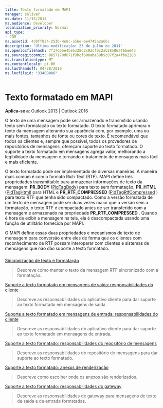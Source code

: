 ```yaml
---
title: Texto formatado em MAPI
manager: soliver
ms.date: 11/16/2014
ms.audience: Developer
localization_priority: Normal
api_type:
- COM
ms.assetid: 4d0ff834-253b-4e8c-a5be-6e4745a2a66c
description: 'Última modificação: 23 de julho de 2011'
ms.openlocfilehash: 7f37d65e4beb328c2c92cf0c2ab28586af6bee45
ms.sourcegitcommit: 8657170d071f9bcf680aba50b9c07f2a4fb82283
ms.translationtype: MT
ms.contentlocale: pt-BR
ms.lasthandoff: 04/28/2019
ms.locfileid: "33408086"
---
```

# <a name="formatted-text-in-mapi"></a>Texto formatado em MAPI

  
  
**Aplica-se a**: Outlook 2013 | Outlook 2016 
  
O texto de uma mensagem pode ser armazenado e transmitido usando texto sem formatação ou texto formatado. O texto formatado aprimora o texto da mensagem alterando sua aparência com, por exemplo, uma ou mais fontes, tamanhos de fonte ou cores de texto. É recomendável que todos os clientes e, sempre que possível, todos os provedores de repositórios de mensagens, ofereçam suporte ao texto formatado. O suporte a texto formatado em mensagens agrega valor, melhorando a legibilidade da mensagem e tornando o tratamento de mensagens mais fácil e mais eficiente.
  
O texto formatado pode ser implementado de diversas maneiras. A maneira mais comum é com o formato Rich Text (RTF). MAPI define três propriedades transmittable para armazenar informações de texto da mensagem: **PR_BODY** ([PidTagBody](pidtagbody-canonical-property.md)) para texto sem formatação, **PR_HTML** ([PidTagHtml](pidtaghtml-canonical-property.md)) para HTML e **PR_RTF_COMPRESSED** ([PidTagRtfCompressed](pidtagrtfcompressed-canonical-property.md) ) para texto RTF que tenha sido compactado. Como a versão formatada de um texto de mensagem pode ser duas vezes maior que a versão sem a formatação, o texto RTF é compactado antes de ser transferido com a mensagem e armazenado na propriedade **PR_RTF_COMPRESSED** . Quando é hora de exibir a mensagem na tela, ela é descompactada usando uma função de utilitário fornecida por MAPI. 
  
O MAPI define essas duas propriedades e mecanismos de texto de mensagem para conversão entre eles de forma que os clientes com reconhecimento de RTF possam interoperar com clientes e sistemas de mensagens que não dão suporte a texto formatado.
  
### 

[Sincronização de texto e formatação](synchronizing-text-and-formatting.md)
  
> Descreve como manter o texto da mensagem RTF sincronizado com a formatação.
    
[Suporte a texto formatado em mensagens de saída: responsabilidades do cliente](supporting-formatted-text-in-outgoing-messages-client-responsibilities.md)
  
> Descreve as responsabilidades do aplicativo cliente para dar suporte ao texto formatado em mensagens de saída.
    
[Suporte a texto formatado em mensagens de entrada: responsabilidades do cliente](supporting-formatted-text-in-incoming-messages-client-responsibilities.md)
  
> Descreve as responsabilidades do aplicativo cliente para dar suporte ao texto formatado em mensagens de entrada.
    
[Suporte a texto formatado: responsabilidades do repositório de mensagens](supporting-formatted-text-message-store-responsibilities.md)
  
> Descreve as responsabilidades do repositório de mensagens para dar suporte ao texto formatado.
    
[Suporte a texto formatado: anexos de renderização](supporting-formatted-text-rendering-attachments.md)
  
> Descreve como escolher onde os anexos são renderizados.
    
[Suporte a texto formatado: responsabilidades do gateway](supporting-formatted-text-gateway-responsibilities.md)
  
> Descreve as responsabilidades de gateway para mensagens de texto de saída e de entrada formatadas.
    

